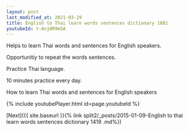 ```yaml
---
layout: post
last_modified_at: 2021-03-29
title: English to Thai learn words sentences dictionary 1081 
youtubeId: t-Anj0R9m5A
---
```

 
 
Helps to learn Thai words and sentences for English speakers.

Opportunitiy to repeat the words sentences. 

Practice Thai language. 
 
10 minutes practice every day. 
 
How to learn Thai words and sentences for English speakers 
 
{% include youtubePlayer.html id=page.youtubeId %}
 
 
[Next]({{ site.baseurl }}{% link  split2/_posts/2015-01-09-English to thai learn words sentences dictionary 1419 .md%})
 
